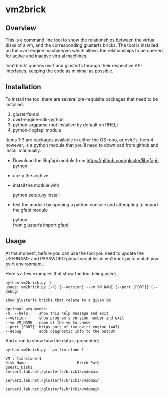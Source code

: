 # vm2brick

## Overview
This is a command line tool to show the relationships between the virtual disks of a vm, and the corresponding glusterfs bricks. The tool is installed on the ovirt engine machine/vm which allows the relationships to be queried for active and inactive virtual machines.  

'vm2brick' queries ovirt and glusterfs through their respective API interfaces, keeping the code as minimal as possible.

## Installation  
To install the tool there are several pre-requisite packages that need to be installed.  

1. glusterfs-api  
2. ovirt-engine-sdk-python 
3. python-argparse (not installed by default on RHEL)
4. python-libgfapi module  

Items 1-3 are packages available in either the OS repo, or ovirt's. Item 4 however, is a python module that you'll need to download from github and install mannually.  

* Download the libgfapi module from https://github.com/gluster/libgfapi-python  
* unzip the archive
* install the module with  


    python setup.py install  

* test the module by opening a python console and attempting to import the gfapi module


    python  
    from glusterfs import gfapi  


## Usage
At the moment, before you can use the tool you need to update the USERNAME and PASSWORD global variables in vm2brick.py to match your ovirt environment.  

Here's a few examples that show the tool being used;  


    python vm2brick.py -h  
    usage: vm2brick.py [-h] [--version] --vm VM_NAME [--port [PORT]] [--debug] 
 
    show glusterfs bricks that relate to a given vm  

    optional arguments:  
    -h, --help     show this help message and exit  
    --version      show program's version number and exit  
    --vm VM_NAME   name of the vm to check  
    --port [PORT]  https port of the ovirt engine (443)  
    --debug        adds diagnostic info to the output  


And a run to show how the data is presented;  

    python vm2brick.py --vm fio-clone-1  

    VM : fio-clone-1    
    Disk Name                     	Brick Path  
    guest1_Disk1                  	server1.lab.net:/glusterfs/brick1/vmdomain
                                  	server2.lab.net:/glusterfs/brick1/vmdomain  
                                  	server3.lab.net:/glusterfs/brick1/vmdomain  

